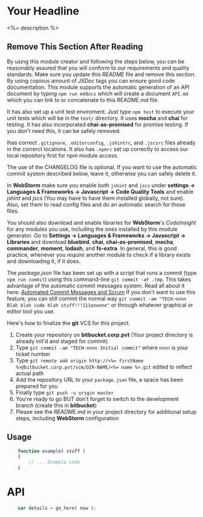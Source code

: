 Your Headline
===

<%= description %>

Remove This Section After Reading
---------------------------------

By using this module creator and following the steps below, you can be reasonably assured that you will conform to our requirements and quality standards. Make sure
you update this *README* file and remove this section. By using copious amount of *JSDoc* tags you can ensure good code documentation. This module supports
the automatic generation of an API document by typing `npm run mddocs` which will create a document `API.md` which you can link to or concatenate to this *README.md* file.

It has also set up a unit test enviroment. Just type `npm test` to execute your unit tests which will be in the `test/` directory. It uses **mocha** and **chai** for testing.
It has also incorporated **chai-as-promised** for promise testing. If you don't need this, it can be safely removed.

Ihas correct `.gitignore`, `.editorconfig`, `.jshintrc`, and `.jscsrc` files already in the correrct locations. It also has `.npmrc` set up correctly to access our local repository first for
npm module access.

The use of the CHANGELOG file is optional. If you want to use the automatic commit system described below, leave it, otherwise you can safely delete it.

In **WebStorm** make sure you enable both `jshint` and `jscs` under **settings -> Languages & Frameworks -> Javascript -> Code Quality Tools** and enable
*jshint* and *jscs* (You may have to have them installed globally, not sure). Also, set them to read config files and do an automatic search
for those files.

You should also download and enable libraries for **WebStorm**'s *CodeInsight* for any modules you use, including the ones installed by this module
generator. Go to **Settings -> Languages & Frameworks -> Javascript -> Libraries** and download **bluebird**, **chai**, **chai-as-promised**, **mocha**,
**commander**, **moment**, **lodash**, and **fs-extra**. In general, this is good practice, whenever you *require* another module to check if a library
exists and downloading it, if it does.

The *package.json* file has been set up with a script that runs a commit (type `npm run commit`) using this command-line `git commit -aF .tmp`. This takes advantage
of the automatic commit messages system. Read all about it here: [Automated Commit Messages and Scrum](https://confluence.exploreplanet3.com/display/TECH/Automated+Commit+Messages+and+Scrum)
If you don't want to use this feature, you can still commit the normal way `git commit -am "TECH-nnnn Blah blah code blah stuff!!!111oneone"` or through whatever graphical or editor tool you use.

Here's how to finalize the **git** VCS for this project.

1. Create your repository on **bitbucket.corp.pvt** (Your project directory is already init'd and staged for commit)
2. Type `git commit -am "TECH-nnnn Initial commit"` where `nnnn` is your ticket number
3. Type `git remote add origin http://<%= firstName %>@bitbucket.corp.pvt/scm/DIR-NAME/<%= name %>.git` edited to reflect actual path
4. Add the repository URL to your `package.json` file, a space has been prepared for you
5. Finally type `git push -u origin master`
6. You're ready to go BUT don't forget to switch to the development branch (create this in **bitbucket**)
7. Please see the *README.md* in your project directory for additional setup steps, including **WebStorm** configuration

Usage
---

```js
    function example( stuff )
    {
        // ... Example code
    }
```

API
===

```js
    var details = go_here( now );
```
